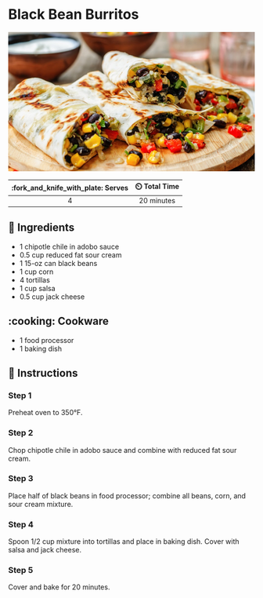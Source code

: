 # Black Bean Burritos

![Black Bean Burritos](../assets/images/black-bean-burritos.jpg)

| :fork_and_knife_with_plate: Serves | :timer_clock: Total Time |
|:----------------------------------:|:-----------------------: |
| 4 | 20 minutes |

## :salt: Ingredients

- 1 chipotle chile in adobo sauce
- 0.5 cup reduced fat sour cream
- 1 15-oz can black beans
- 1 cup corn
- 4 tortillas
- 1 cup salsa
- 0.5 cup jack cheese

## :cooking: Cookware

- 1 food processor
- 1 baking dish

## :pencil: Instructions

### Step 1

Preheat oven to 350°F.

### Step 2

Chop chipotle chile in adobo sauce and combine with reduced fat sour cream.

### Step 3

Place half of black beans in food processor; combine all beans, corn, and sour cream mixture.

### Step 4

Spoon 1/2 cup mixture into tortillas and place in baking dish. Cover with salsa and jack cheese.

### Step 5

Cover and bake for 20 minutes.

